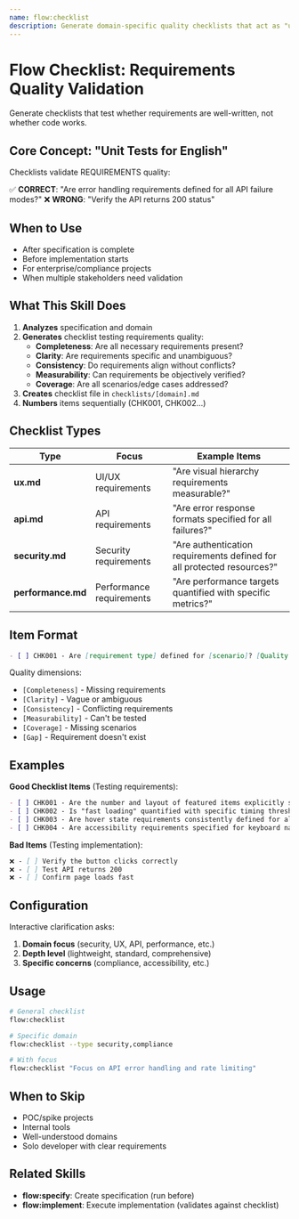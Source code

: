 ```yaml
---
name: flow:checklist
description: Generate domain-specific quality checklists that act as "unit tests for requirements". Validates requirement quality, not implementation. Creates checklists for UX, security, API, performance, etc.
---
```


# Flow Checklist: Requirements Quality Validation

Generate checklists that test whether requirements are well-written, not whether code works.

## Core Concept: "Unit Tests for English"

Checklists validate REQUIREMENTS quality:

✅ **CORRECT**: "Are error handling requirements defined for all API failure modes?"
❌ **WRONG**: "Verify the API returns 200 status"

## When to Use

- After specification is complete
- Before implementation starts
- For enterprise/compliance projects
- When multiple stakeholders need validation

## What This Skill Does

1. **Analyzes** specification and domain
2. **Generates** checklist testing requirements quality:
   - **Completeness**: Are all necessary requirements present?
   - **Clarity**: Are requirements specific and unambiguous?
   - **Consistency**: Do requirements align without conflicts?
   - **Measurability**: Can requirements be objectively verified?
   - **Coverage**: Are all scenarios/edge cases addressed?
3. **Creates** checklist file in `checklists/[domain].md`
4. **Numbers** items sequentially (CHK001, CHK002...)

## Checklist Types

| Type | Focus | Example Items |
|------|-------|---------------|
| **ux.md** | UI/UX requirements | "Are visual hierarchy requirements measurable?" |
| **api.md** | API requirements | "Are error response formats specified for all failures?" |
| **security.md** | Security requirements | "Are authentication requirements defined for all protected resources?" |
| **performance.md** | Performance requirements | "Are performance targets quantified with specific metrics?" |

## Item Format

```markdown
- [ ] CHK001 - Are [requirement type] defined for [scenario]? [Quality Dimension, Spec §X.Y]
```

Quality dimensions:
- `[Completeness]` - Missing requirements
- `[Clarity]` - Vague or ambiguous
- `[Consistency]` - Conflicting requirements
- `[Measurability]` - Can't be tested
- `[Coverage]` - Missing scenarios
- `[Gap]` - Requirement doesn't exist

## Examples

**Good Checklist Items** (Testing requirements):
```markdown
- [ ] CHK001 - Are the number and layout of featured items explicitly specified? [Completeness, Spec §FR-1]
- [ ] CHK002 - Is "fast loading" quantified with specific timing thresholds? [Clarity, Spec §NFR-2]
- [ ] CHK003 - Are hover state requirements consistently defined for all interactive elements? [Consistency]
- [ ] CHK004 - Are accessibility requirements specified for keyboard navigation? [Coverage, Gap]
```

**Bad Items** (Testing implementation):
```markdown
❌ - [ ] Verify the button clicks correctly
❌ - [ ] Test API returns 200
❌ - [ ] Confirm page loads fast
```

## Configuration

Interactive clarification asks:
1. **Domain focus** (security, UX, API, performance, etc.)
2. **Depth level** (lightweight, standard, comprehensive)
3. **Specific concerns** (compliance, accessibility, etc.)

## Usage

```bash
# General checklist
flow:checklist

# Specific domain
flow:checklist --type security,compliance

# With focus
flow:checklist "Focus on API error handling and rate limiting"
```

## When to Skip

- POC/spike projects
- Internal tools
- Well-understood domains
- Solo developer with clear requirements

## Related Skills

- **flow:specify**: Create specification (run before)
- **flow:implement**: Execute implementation (validates against checklist)
